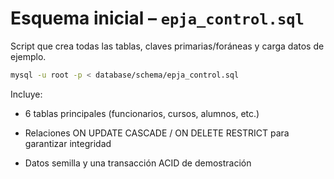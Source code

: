 # Esquema inicial – `epja_control.sql`

Script que crea todas las tablas, claves primarias/foráneas y
carga datos de ejemplo.

```bash
mysql -u root -p < database/schema/epja_control.sql
```
Incluye:
- 6 tablas principales (funcionarios, cursos, alumnos, etc.)

- Relaciones ON UPDATE CASCADE / ON DELETE RESTRICT para garantizar integridad

- Datos semilla y una transacción ACID de demostración
